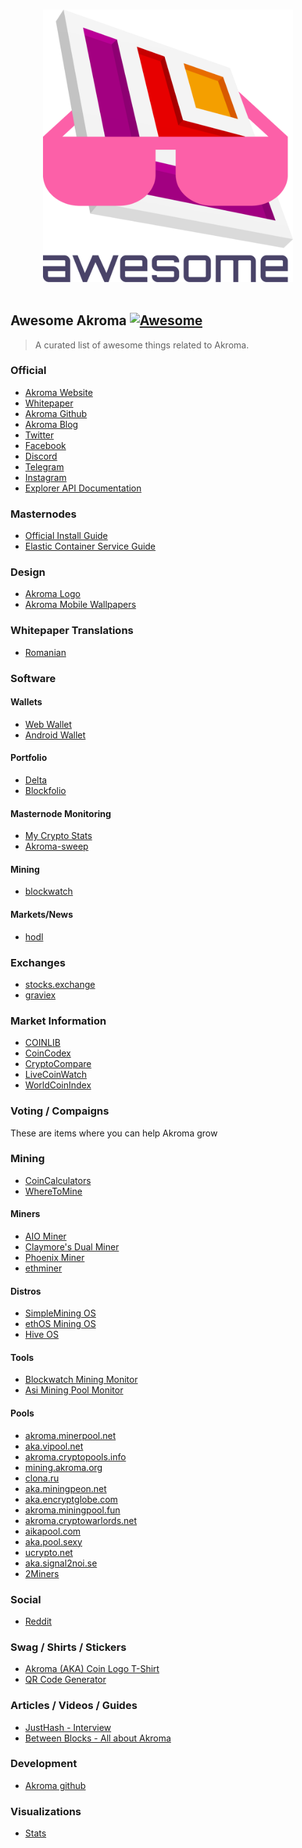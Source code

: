 <p align="center">
  <br>
  <img width="400" src="./akroma-awesome.svg" alt="logo of awesome-akroma repository">
  <br>
  <br>
</p>

## Awesome Akroma [![Awesome](https://cdn.rawgit.com/sindresorhus/awesome/d7305f38d29fed78fa85652e3a63e154dd8e8829/media/badge.svg)](https://github.com/sindresorhus/awesome)

> A curated list of awesome things related to Akroma.

### Official
- [Akroma Website](https://akroma.io/)
- [Whitepaper](http://bit.ly/2EMQ4E4)
- [Akroma Github](https://github.com/akroma-project/)
- [Akroma Blog](https://medium.com/akroma)
- [Twitter](https://twitter.com/akroma_io/)
- [Facebook](https://www.facebook.com/AkromaIO/)
- [Discord](https://discordapp.com/invite/KWC8wtT)
- [Telegram](https://t.me/akroma_official)
- [Instagram](https://instagram.com/akroma.io)
- [Explorer API Documentation](https://api.akroma.io/docs)

### Masternodes
- [Official Install Guide](http://bit.ly/2FHk2x6)
- [Elastic Container Service Guide](https://gist.github.com/p-s-dev/b417b1077553f66e4fe4b0bbc21d107e)

### Design
- [Akroma Logo](http://bit.ly/akroma-logo)
- [Akroma Mobile Wallpapers](http://bit.ly/akroma-mobile-wallpapers-01)

### Whitepaper Translations
- [Romanian](https://docs.google.com/document/d/13wSsvkiN0RXPY0gpgrDyqJ56uFv-XjplyZFcOwFqoF0)

### Software

#### Wallets
- [Web Wallet](https://w.akroma.io/)
- [Android Wallet](https://play.google.com/store/apps/details?id=com.wallet.crypto.akroma&hl=en)

#### Portfolio
- [Delta](https://getdelta.io/)
- [Blockfolio](https://www.blockfolio.com/)

#### Masternode Monitoring
- [My Crypto Stats](https://mycryptostats.com/)
- [Akroma-sweep](https://github.com/p-s-dev/akroma-sweep)

#### Mining 
- [blockwatch](https://itunes.apple.com/app/blockwatch/id1265074035)

#### Markets/News
- [hodl](https://itunes.apple.com/us/app/hodl-real-time-cryptocurrency/id1253668876?mt=8)

### Exchanges
- [stocks.exchange](https://stocks.exchange/trade/AKA/BTC)
- [graviex](https://graviex.net/markets/akabtc)

### Market Information
- [COINLIB](https://coinlib.io/coin/AKA/Akroma)
- [CoinCodex](https://coincodex.com/crypto/akroma)
- [CryptoCompare](https://www.cryptocompare.com/coins/aka/overview)
- [LiveCoinWatch](https://www.livecoinwatch.com/price/Akroma-AKA)
- [WorldCoinIndex](https://www.worldcoinindex.com/coin/akroma)

### Voting / Compaigns
These are items where you can help Akroma grow

### Mining
- [CoinCalculators](https://www.coincalculators.io/coin.aspx?crypto=akroma-mining-calculator)
- [WhereToMine](https://www.wheretomine.io/coins/akroma.html)

#### Miners
- [AIO Miner](https://aiominer.com/)
- [Claymore's Dual Miner](https://bitcointalk.org/index.php?topic=1433925.0)
- [Phoenix Miner](https://bitcointalk.org/index.php?topic=2647654.0)
- [ethminer](https://github.com/ethereum-mining/ethminer)

#### Distros
- [SimpleMining OS](https://simplemining.net/)
- [ethOS Mining OS](http://ethosdistro.com)
- [Hive OS](https://hiveos.farm/)

#### Tools
- [Blockwatch Mining Monitor](https://itunes.apple.com/app/blockwatch/id1265074035)
- [Asi Mining Pool Monitor](https://asimpm.com/)

#### Pools
- [akroma.minerpool.net](http://akroma.minerpool.net)
- [aka.vipool.net](http://aka.vipool.net)
- [akroma.cryptopools.info](http://akroma.cryptopools.info)
- [mining.akroma.org](http://mining.akroma.org)
- [clona.ru](http://clona.ru)
- [aka.miningpeon.net](http://aka.miningpeon.net)
- [aka.encryptglobe.com](http://aka.encryptglobe.com)
- [akroma.miningpool.fun](http://akroma.miningpool.fun)
- [akroma.cryptowarlords.net](http://akroma.cryptowarlords.net)
- [aikapool.com](http://aikapool.com)
- [aka.pool.sexy](http://aka.pool.sexy)
- [ucrypto.net](https://ucrypto.net/pools/)
- [aka.signal2noi.se](http://aka.signal2noi.se)
- [2Miners](https://2miners.com/aka-mining-pool)

### Social
- [Reddit](https://reddit.com/r/akroma/)

### Swag / Shirts / Stickers
- [Akroma (AKA) Coin Logo T-Shirt](https://www.amazon.com/dp/B07GHB5ZLC)
- [QR Code Generator](https://cwaqrgen.com/akroma)

### Articles / Videos / Guides
- [JustHash - Interview](https://justhash.me/interview-with-a-developer-eric-polerecky-founder-of-akroma/)
- [Between Blocks - All about Akroma](https://betweenblocks.org/topic/25/all-about-akroma)

### Development
- [Akroma github](https://github.com/akroma-project/)

### Visualizations
- [Stats](http://stats.akroma.io/)
